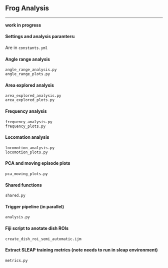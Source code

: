 ## Frog Analysis
---

**work in progress**

#### Settings and analysis paramters:
Are in `constants.yml`


#### Angle range analysis
```
angle_range_analysis.py 
angle_range_plots.py
```

#### Area explored analysis

```
area_explored_analysis.py
area_explored_plots.py
```

#### Frequency analysis

```
frequency_analysis.py
frequency_plots.py
```

#### Locomation analysis

```
locomotion_analysis.py
locomotion_plots.py
```

#### PCA and moving episode plots
```
pca_moving_plots.py
```

#### Shared functions
```
shared.py
```

#### Trigger pipeline (in parallel)
```
analysis.py
```

#### Fiji script to anotate dish ROIs
```
create_dish_roi_semi_automatic.ijm
```

#### Extract SLEAP training metrics (note needs to run in sleap environment)
```
metrics.py
```



